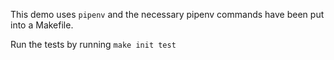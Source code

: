 This demo uses `pipenv` and the necessary pipenv commands have been put into a Makefile.

Run the tests by running `make init test`
